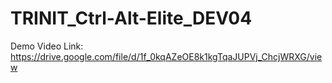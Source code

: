 # TRINIT_Ctrl-Alt-Elite_DEV04

Demo Video Link: https://drive.google.com/file/d/1f_0kqAZeOE8k1kgTqaJUPVj_ChcjWRXG/view
